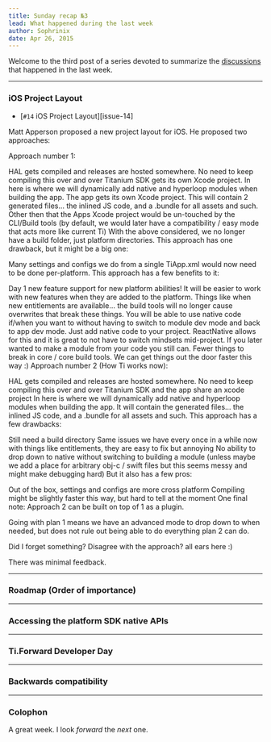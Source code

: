 ```yaml
---
title: Sunday recap №3
lead: What happened during the last week
author: Sophrinix
date: Apr 26, 2015
---
```


Welcome to the third post of a series devoted to summarize the
[discussions][discuss] that happened in the last week.

[discuss]: https://github.com/TiForward/discuss/issues

- - -

### iOS Project Layout

- [`#14` iOS Project Layout][issue-14]

Matt Apperson proposed a new project layout for iOS. He proposed two approaches:

Approach number 1:

HAL gets compiled and releases are hosted somewhere. No need to keep compiling this over and over
Titanium SDK gets its own Xcode project. In here is where we will dynamically add native and hyperloop modules when building the app.
The app gets its own Xcode project. This will contain 2 generated files... the inlined JS code, and a .bundle for all assets and such. Other then that the Apps Xcode project would be un-touched by the CLI/Build tools (by default, we would later have a compatibility / easy mode that acts more like current Ti)
With the above considered, we no longer have a build folder, just platform directories.
This approach has one drawback, but it might be a big one:

Many settings and configs we do from a single TiApp.xml would now need to be done per-platform.
This approach has a few benefits to it:

Day 1 new feature support for new platform abilities! It will be easier to work with new features when they are added to the platform. Things like when new entitlements are available... the build tools will no longer cause overwrites that break these things.
You will be able to use native code if/when you want to without having to switch to module dev mode and back to app dev mode. Just add native code to your project. ReactNative allows for this and it is great to not have to switch mindsets mid-project. If you later wanted to make a module from your code you still can.
Fewer things to break in core / core build tools.
We can get things out the door faster this way :)
Approach number 2 (How Ti works now):

HAL gets compiled and releases are hosted somewhere. No need to keep compiling this over and over
Titanium SDK and the app share an xcode project In here is where we will dynamically add native and hyperloop modules when building the app. It will contain the generated files... the inlined JS code, and a .bundle for all assets and such.
This approach has a few drawbacks:

Still need a build directory
Same issues we have every once in a while now with things like entitlements, they are easy to fix but annoying
No ability to drop down to native without switching to building a module (unless maybe we add a place for arbitrary obj-c / swift files but this seems messy and might make debugging hard)
But it also has a few pros:

Out of the box, settings and configs are more cross platform
Compiling might be slightly faster this way, but hard to tell at the moment
One final note: Approach 2 can be built on top of 1 as a plugin.

Going with plan 1 means we have an advanced mode to drop down to when needed, but does not rule out being able to do everything plan 2 can do.

Did I forget something? Disagree with the approach? all ears here :)


There was minimal feedback. 


- - -

### Roadmap (Order of importance)



- - -

### Accessing the platform SDK native APIs


- - -

### Ti.Forward Developer Day

- - -

### Backwards compatibility

- - -

### Colophon

A great week. I look *forward* the *next* one.

[issue-1]: https://github.com/TiForward/discuss/issues/1
[issue-2]: https://github.com/TiForward/discuss/issues/2
[issue-3]: https://github.com/TiForward/discuss/issues/3
[issue-4]: https://github.com/TiForward/discuss/issues/4
[issue-5]: https://github.com/TiForward/discuss/issues/5
[issue-6]: https://github.com/TiForward/discuss/issues/6
[issue-7]: https://github.com/TiForward/discuss/issues/7
[issue-8]: https://github.com/TiForward/discuss/issues/8
[issue-9]: https://github.com/TiForward/discuss/issues/9
[issue-11]: https://github.com/TiForward/discuss/issues/11
[issue-12]: https://github.com/TiForward/discuss/issues/12
[issue-13]: https://github.com/TiForward/discuss/issues/13



